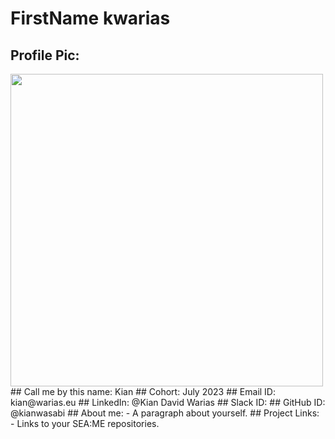 # FirstName kwarias
## Profile Pic: 
<img src="https://avatars.githubusercontent.com/u/55065075?v=4" height="auto" width="500" >
## Call me by this name: Kian
## Cohort: July 2023
## Email ID: kian@warias.eu
## LinkedIn: @Kian David Warias
## Slack ID: 
## GitHub ID: @kianwasabi 
## About me: 
- A paragraph about yourself.
## Project Links:
- Links to your SEA:ME repositories.